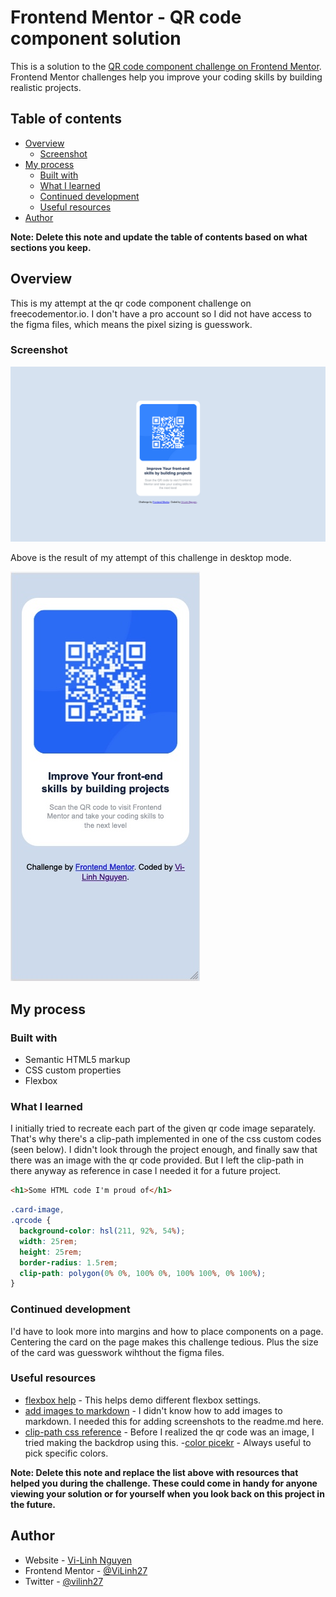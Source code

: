 # Frontend Mentor - QR code component solution

This is a solution to the [QR code component challenge on Frontend Mentor](https://www.frontendmentor.io/challenges/qr-code-component-iux_sIO_H). Frontend Mentor challenges help you improve your coding skills by building realistic projects.

## Table of contents

- [Overview](#overview)
  - [Screenshot](#screenshot)
- [My process](#my-process)
  - [Built with](#built-with)
  - [What I learned](#what-i-learned)
  - [Continued development](#continued-development)
  - [Useful resources](#useful-resources)
- [Author](#author)

**Note: Delete this note and update the table of contents based on what sections you keep.**

## Overview

This is my attempt at the qr code component challenge on freecodementor.io. I don't have a pro account so I did not have access to the figma files, which means the pixel sizing is guesswork.

### Screenshot

![Screenshot of desktop version of my attempt](./images/Screenshot-desktop.png)

Above is the result of my attempt of this challenge in desktop mode.

![Screenshot of mobile version of my attempt](./images/Screenshot-mobile.jpg)

## My process

### Built with

- Semantic HTML5 markup
- CSS custom properties
- Flexbox

### What I learned

I initially tried to recreate each part of the given qr code image separately. That's why there's a clip-path
implemented in one of the css custom codes (seen below). I didn't look through the project enough, and finally saw that there was an image with the qr code provided. But I left the clip-path in there anyway as
reference in case I needed it for a future project.

```html
<h1>Some HTML code I'm proud of</h1>
```

```css
.card-image,
.qrcode {
  background-color: hsl(211, 92%, 54%);
  width: 25rem;
  height: 25rem;
  border-radius: 1.5rem;
  clip-path: polygon(0% 0%, 100% 0%, 100% 100%, 0% 100%);
}
```

### Continued development

I'd have to look more into margins and how to place components on a page. Centering the card on the page makes this challenge tedious. Plus the size of the card was guesswork wihthout the figma files.

### Useful resources

- [flexbox help](https://the-echoplex.net/flexyboxes/?fixed-height=on&display=flex&flex-direction=column&flex-wrap=wrap&justify-content=center&align-items=center&align-content=stretch&order%5B%5D=0&flex-grow%5B%5D=0&flex-shrink%5B%5D=1&flex-basis%5B%5D=auto&align-self%5B%5D=auto&order%5B%5D=0&flex-grow%5B%5D=0&flex-shrink%5B%5D=1&flex-basis%5B%5D=auto&align-self%5B%5D=auto&order%5B%5D=0&flex-grow%5B%5D=0&flex-shrink%5B%5D=1&flex-basis%5B%5D=auto&align-self%5B%5D=auto) - This helps demo different flexbox settings.
- [add images to markdown](https://stackoverflow.com/questions/14494747/how-to-add-images-to-readme-md-on-github) - I didn't know how to add images to markdown. I needed this for adding screenshots to the readme.md here.
- [clip-path css reference](https://developer.mozilla.org/en-US/docs/Web/CSS/clip-path) - Before I realized the qr code was an image, I tried making the backdrop using this. -[color picekr](https://htmlcolorcodes.com/color-picker/) - Always useful to pick specific colors.

**Note: Delete this note and replace the list above with resources that helped you during the challenge. These could come in handy for anyone viewing your solution or for yourself when you look back on this project in the future.**

## Author

- Website - [Vi-Linh Nguyen](https://vilinh27.github.io)
- Frontend Mentor - [@ViLinh27](https://www.frontendmentor.io/profile/ViLinh27)
- Twitter - [@vilinh27](https://twitter.com/vilinh27)
